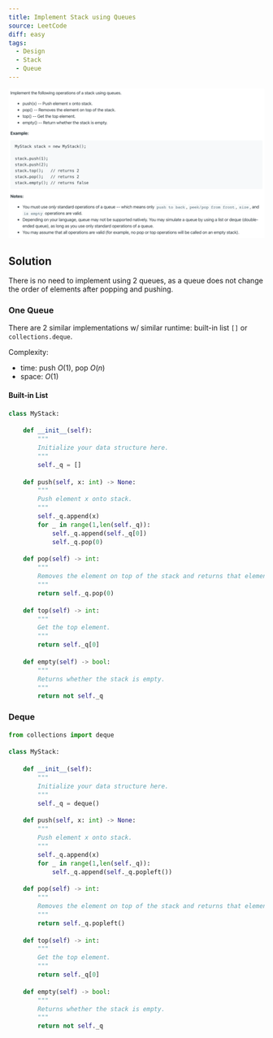 ```yaml
---
title: Implement Stack using Queues
source: LeetCode
diff: easy
tags:
  - Design
  - Stack
  - Queue
---
```


<img class="medium-zoom" src="/algo/implement-stack-using-queues.png" alt="https://leetcode.com/problems/implement-stack-using-queues">

## Solution

There is no need to implement using 2 queues, as a queue does not change the order of elements after popping and pushing.

### One Queue

There are 2 similar implementations w/ similar runtime: built-in list `[]` or `collections.deque`.

Complexity:

- time: push $O(1)$, pop $O(n)$
- space: $O(1)$

#### Built-in List

```py
class MyStack:

    def __init__(self):
        """
        Initialize your data structure here.
        """
        self._q = []

    def push(self, x: int) -> None:
        """
        Push element x onto stack.
        """
        self._q.append(x)
        for _ in range(1,len(self._q)):
            self._q.append(self._q[0])
            self._q.pop(0)

    def pop(self) -> int:
        """
        Removes the element on top of the stack and returns that element.
        """
        return self._q.pop(0)

    def top(self) -> int:
        """
        Get the top element.
        """
        return self._q[0]

    def empty(self) -> bool:
        """
        Returns whether the stack is empty.
        """
        return not self._q
```

### Deque

```py
from collections import deque

class MyStack:

    def __init__(self):
        """
        Initialize your data structure here.
        """
        self._q = deque()

    def push(self, x: int) -> None:
        """
        Push element x onto stack.
        """
        self._q.append(x)
        for _ in range(1,len(self._q)):
            self._q.append(self._q.popleft())

    def pop(self) -> int:
        """
        Removes the element on top of the stack and returns that element.
        """
        return self._q.popleft()

    def top(self) -> int:
        """
        Get the top element.
        """
        return self._q[0]

    def empty(self) -> bool:
        """
        Returns whether the stack is empty.
        """
        return not self._q
```
